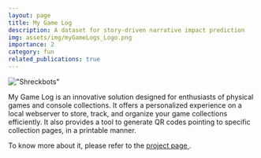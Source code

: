 ```yaml
---
layout: page
title: My Game Log
description: A dataset for story-driven narrative impact prediction
img: assets/img/myGameLogs_Logo.png
importance: 2
category: fun
related_publications: true
---
```


!["Shreckbots"]("assets/img/myGameLogs_Logo.png")

My Game Log is an innovative solution designed for enthusiasts of physical games and console collections. It offers a personalized experience on a local webserver to store, track, and organize your game collections efficiently. It also provides a tool to generate QR codes pointing to specific collection pages, in a printable manner.

To know more about it, please refer to the <a href="https://github.com/pablovin/myGameLog" target="_blank">
project page </a>.

